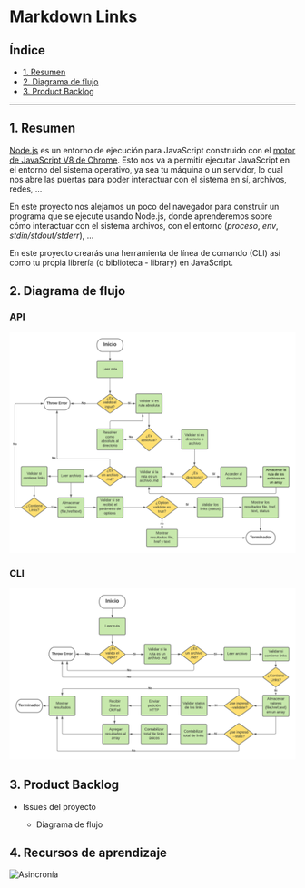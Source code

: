 # Markdown Links

## Índice

* [1. Resumen](#1-resumen)
* [2. Diagrama de flujo](#2-diagrama-de-flujo)
* [3. Product Backlog](#3-product-backlog) 

***

## 1. Resumen

[Node.js](https://nodejs.org/es/) es un entorno de ejecución para JavaScript
construido con el [motor de JavaScript V8 de Chrome](https://developers.google.com/v8/).
Esto nos va a permitir ejecutar JavaScript en el entorno del sistema operativo,
ya sea tu máquina o un servidor, lo cual nos abre las puertas para poder
interactuar con el sistema en sí, archivos, redes, ...

En este proyecto nos alejamos un poco del navegador para construir un programa
que se ejecute usando Node.js, donde aprenderemos sobre cómo interactuar con el
sistema archivos, con el entorno (_proceso_, _env_, _stdin/stdout/stderr_), ...

En este proyecto crearás una herramienta de línea de comando (CLI) así como tu
propia librería (o biblioteca - library) en JavaScript.
 
## 2. Diagrama de flujo

### API
  ![DiagramaAPI](img/Diagrama1.png)
### CLI
  ![DiagramaCLI](img/Diagrama2.png)


## 3. Product Backlog

* Issues del proyecto

  *  Diagrama de flujo

## 4. Recursos de aprendizaje

![Asincronía](https://www.youtube.com/playlist?list=PLImOJ2OqvvkCuDi6E33HXMP23BvYYBHcm)